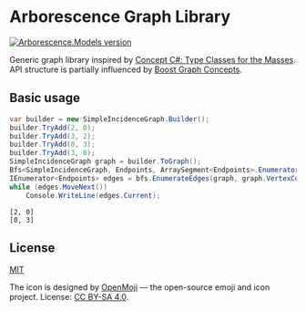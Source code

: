 # Arborescence Graph Library

[![Arborescence.Models version](https://img.shields.io/nuget/v/Arborescence.Models.svg)](https://www.nuget.org/packages/Arborescence.Models/)

Generic graph library inspired by [Concept C#: Type Classes for the Masses](https://github.com/MattWindsor91/roslyn/blob/master/concepts/docs/csconcepts.md).
API structure is partially influenced by [Boost Graph Concepts](https://www.boost.org/doc/libs/1_74_0/libs/graph/doc/graph_concepts.html).

## Basic usage

```cs
var builder = new SimpleIncidenceGraph.Builder();
builder.TryAdd(2, 0);
builder.TryAdd(3, 2);
builder.TryAdd(0, 3);
builder.TryAdd(3, 0);
SimpleIncidenceGraph graph = builder.ToGraph();
Bfs<SimpleIncidenceGraph, Endpoints, ArraySegment<Endpoints>.Enumerator> bfs;
IEnumerator<Endpoints> edges = bfs.EnumerateEdges(graph, graph.VertexCount, 2);
while (edges.MoveNext())
    Console.WriteLine(edges.Current);
```
```
[2, 0]
[0, 3]
```

## License

[MIT](LICENSE.txt)

The icon is designed by [OpenMoji](https://openmoji.org) — the open-source emoji and icon project. License: [CC BY-SA 4.0](https://creativecommons.org/licenses/by-sa/4.0/).
